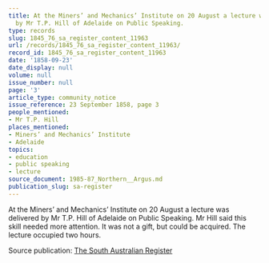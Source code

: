 ```yaml
---
title: At the Miners’ and Mechanics’ Institute on 20 August a lecture was delivered
  by Mr T.P. Hill of Adelaide on Public Speaking.
type: records
slug: 1845_76_sa_register_content_11963
url: /records/1845_76_sa_register_content_11963/
record_id: 1845_76_sa_register_content_11963
date: '1858-09-23'
date_display: null
volume: null
issue_number: null
page: '3'
article_type: community_notice
issue_reference: 23 September 1858, page 3
people_mentioned:
- Mr T.P. Hill
places_mentioned:
- Miners’ and Mechanics’ Institute
- Adelaide
topics:
- education
- public speaking
- lecture
source_document: 1985-87_Northern__Argus.md
publication_slug: sa-register
---
```


At the Miners’ and Mechanics’ Institute on 20 August a lecture was delivered by Mr T.P. Hill of Adelaide on Public Speaking.  Mr Hill said this skill needed more attention.  It was not a gift, but could be acquired.  The lecture occupied two hours.

Source publication: [The South Australian Register](/publications/sa-register/)
